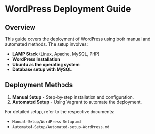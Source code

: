 # WordPress Deployment Guide

## Overview
This guide covers the deployment of WordPress using both manual and automated methods. The setup involves:
- **LAMP Stack** (Linux, Apache, MySQL, PHP)
- **WordPress Installation**
- **Ubuntu as the operating system**
- **Database setup with MySQL**

## Deployment Methods
1. **Manual Setup** - Step-by-step installation and configuration.
2. **Automated Setup** - Using Vagrant to automate the deployment.

For detailed setup, refer to the respective documents:
- `Manual-Setup/WordPress-Setup.md`
- `Automated-Setup/Automated-setup-WordPress.md`
